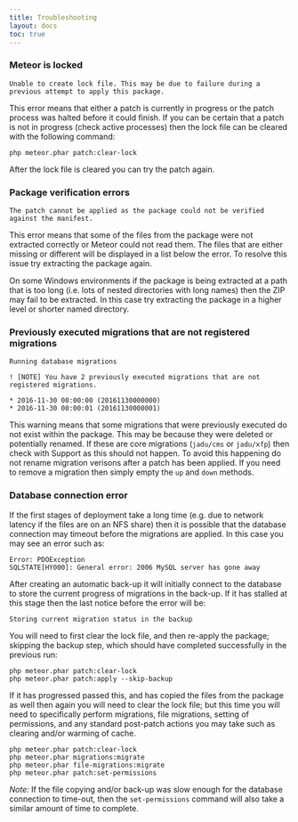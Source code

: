 ```yaml
---
title: Troubleshooting
layout: docs
toc: true
---
```


### Meteor is locked

```
Unable to create lock file. This may be due to failure during a previous attempt to apply this package.
```

This error means that either a patch is currently in progress or the patch process was halted before it could finish. If you can be certain that a patch is not in progress (check active processes) then the lock file can be cleared with the following command:

```
php meteor.phar patch:clear-lock
```

After the lock file is cleared you can try the patch again.

### Package verification errors

```
The patch cannot be applied as the package could not be verified against the manifest.
```

This error means that some of the files from the package were not extracted correctly or Meteor could not read them. The files that are either missing or different will be displayed in a list below the error. To resolve this issue try extracting the package again.

On some Windows environments if the package is being extracted at a path that is too long (i.e. lots of nested directories with long names) then the ZIP may fail to be extracted. In this case try extracting the package in a higher level or shorter named directory.

### Previously executed migrations that are not registered migrations

```
Running database migrations

! [NOTE] You have 2 previously executed migrations that are not registered migrations.

* 2016-11-30 00:00:00 (20161130000000)
* 2016-11-30 00:00:01 (20161130000001)
```

This warning means that some migrations that were previously executed do not exist within the package. This may be because they were deleted or potentially renamed. If these are core migrations (`jadu/cms` or `jadu/xfp`) then check with Support as this should not happen. To avoid this happening do not rename migration verisons after a patch has been applied. If you need to remove a migration then simply empty the `up` and `down` methods.

### Database connection error

If the first stages of deployment take a long time (e.g. due to network latency if the files are on an NFS share) then it is possible that the database connection may timeout before the migrations are applied. In this case you may see an error such as:

```
Error: PDOException
SQLSTATE[HY000]: General error: 2006 MySQL server has gone away
```

After creating an automatic back-up it will initially connect to the database to store the current progress of migrations in the back-up. If it has stalled at this stage then the last notice before the error will be:

```
Storing current migration status in the backup
```

You will need to first clear the lock file, and then re-apply the package; skipping the backup step, which should have completed successfully in the previous run:

```
php meteor.phar patch:clear-lock
php meteor.phar patch:apply --skip-backup
```

If it has progressed passed this, and has copied the files from the package as well then again you will need to clear the lock file; but this time you will need to specifically perform migrations, file migrations, setting of permissions, and any standard post-patch actions you may take such as clearing and/or warming of cache.

```
php meteor.phar patch:clear-lock
php meteor.phar migrations:migrate
php meteor.phar file-migrations:migrate
php meteor.phar patch:set-permissions
```

*Note:* If the file copying and/or back-up was slow enough for the database connection to time-out, then the `set-permissions` command will also take a similar amount of time to complete.
